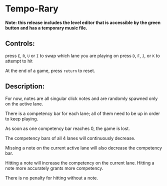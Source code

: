 # Tempo-Rary

**Note: this release includes the level editor that is accessible by the green button and has a temporary music file.**

## Controls:

press `E`, `R`, `U` or `I` to swap which lane you are playing on
press `D`, `F`, `J`, or `K` to attempt to hit

At the end of a game, press `return` to reset.

## Description:

For now, notes are all singular click notes and are randomly spawned only on the active lane.

There is a competency bar for each lane; all of them need to be up in order to keep playing.

As soon as one competency bar reaches 0, the game is lost.

The competency bars of all 4 lanes will continuously decrease.

Missing a note on the current active lane will also decrease the competency bar.

Hitting a note will increase the competency on the current lane. Hitting a note more accurately grants more competency.

There is no penalty for hitting without a note.